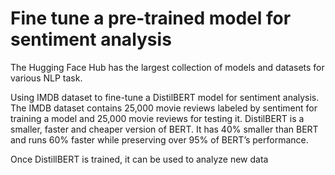 # Fine tune a pre-trained model for sentiment analysis

The Hugging Face Hub has the largest collection of models and datasets for various NLP task. 

Using IMDB dataset to fine-tune a DistilBERT model for sentiment analysis. The IMDB dataset contains 25,000 movie reviews labeled by sentiment for training a model and 25,000 movie reviews for testing it. DistilBERT is a smaller, faster and cheaper version of BERT. It has 40% smaller than BERT and runs 60% faster while preserving over 95% of BERT’s performance. 

Once DistillBERT is trained, it can be used to analyze new data
